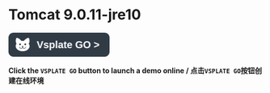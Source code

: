 # Tomcat 9.0.11-jre10

<a href="https://www.vsplate.com/?docker-compose=https://github.com/vsplate/dcenvs/tomcat/9.0.11-jre10"><img alt="VSPLATE GO" src="https://raw.githubusercontent.com/vsplate/images/master/vsgo_btn.png" width="200px"></a>

**Click the `VSPLATE GO` button to launch a demo online / 点击`VSPLATE GO`按钮创建在线环境**